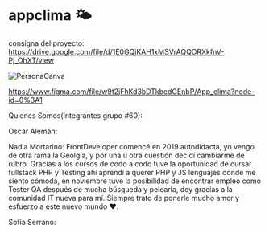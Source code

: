 # appclima 🌤️

consigna del proyecto: https://drive.google.com/file/d/1E0GQjKAH1xMSVrAQQORXkfnV-Pj_OhXT/view


![PersonaCanva](https://user-images.githubusercontent.com/56925951/143501412-3077f1c4-b3f4-45d0-85f9-7785535ef0da.png)




https://www.figma.com/file/w9t2jFhKd3bDTkbcdGEnbP/App_clima?node-id=0%3A1




Quienes Somos(Integrantes grupo #60): 

Oscar Alemán:

Nadia Mortarino: FrontDeveloper comencé en 2019 autodidacta, yo vengo de otra rama la Geolgía, y por una u otra cuestión decidí cambiarme de rubro. Gracias a los cursos de codo a codo tuve la oportunidad de cursar fullstack PHP y Testing ahí aprendí a querer PHP y JS lenguajes donde me siento cómoda, en noviembre tuve la posibilidad de encontrar empleo como Tester QA después de mucha búsqueda y pelearla, doy gracias a la comunidad IT nueva para mí. Siempre trato de ponerle mucho amor y esfuerzo a este nuevo mundo ❤️.

Sofia Serrano:


